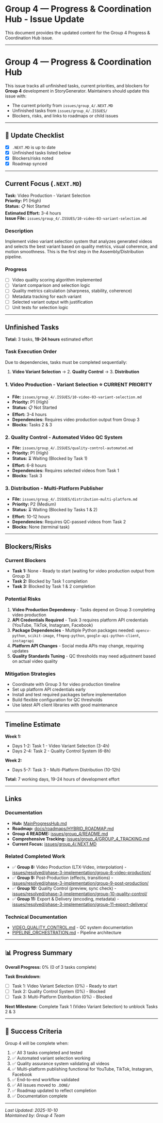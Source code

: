 # Group 4 — Progress & Coordination Hub - Issue Update

This document provides the updated content for the Group 4 Progress & Coordination Hub issue.

---

# Group 4 — Progress & Coordination Hub

This issue tracks all unfinished tasks, current priorities, and blockers for **Group 4** development in StoryGenerator. Maintainers should update this issue with:
- The current priority from `issues/group_4/.NEXT.MD`
- Unfinished tasks from `issues/group_4/.ISSUES/`
- Blockers, risks, and links to roadmaps or child issues

---

## 📅 Update Checklist
- [x] `.NEXT.MD` is up to date
- [x] Unfinished tasks listed below
- [x] Blockers/risks noted
- [x] Roadmap synced

---

## Current Focus (`.NEXT.MD`)

**Task:** Video Production - Variant Selection  
**Priority:** P1 (High)  
**Status:** 📋 Not Started  
**Estimated Effort:** 3-4 hours  
**Issue File:** `issues/group_4/.ISSUES/10-video-03-variant-selection.md`

### Description
Implement video variant selection system that analyzes generated videos and selects the best variant based on quality metrics, visual coherence, and motion smoothness. This is the first step in the Assembly/Distribution pipeline.

### Progress
- [ ] Video quality scoring algorithm implemented
- [ ] Variant comparison and selection logic
- [ ] Quality metrics calculation (sharpness, stability, coherence)
- [ ] Metadata tracking for each variant
- [ ] Selected variant output with justification
- [ ] Unit tests for selection logic

---

## Unfinished Tasks

**Total:** 3 tasks, **19-24 hours** estimated effort

### Task Execution Order
Due to dependencies, tasks must be completed sequentially:

1. **Video Variant Selection** → 2. **Quality Control** → 3. **Distribution**

### 1. Video Production - Variant Selection ⭐ CURRENT PRIORITY
- **File:** `issues/group_4/.ISSUES/10-video-03-variant-selection.md`
- **Priority:** P1 (High)
- **Status:** 📋 Not Started
- **Effort:** 3-4 hours
- **Dependencies:** Requires video production output from Group 3
- **Blocks:** Tasks 2 & 3

### 2. Quality Control - Automated Video QC System
- **File:** `issues/group_4/.ISSUES/quality-control-automated.md`
- **Priority:** P1 (High)
- **Status:** ⏳ Waiting (Blocked by Task 1)
- **Effort:** 6-8 hours
- **Dependencies:** Requires selected videos from Task 1
- **Blocks:** Task 3

### 3. Distribution - Multi-Platform Publisher
- **File:** `issues/group_4/.ISSUES/distribution-multi-platform.md`
- **Priority:** P2 (Medium)
- **Status:** ⏳ Waiting (Blocked by Tasks 1 & 2)
- **Effort:** 10-12 hours
- **Dependencies:** Requires QC-passed videos from Task 2
- **Blocks:** None (terminal task)

---

## Blockers/Risks

### Current Blockers
- **Task 1:** None - Ready to start (waiting for video production output from Group 3)
- **Task 2:** Blocked by Task 1 completion
- **Task 3:** Blocked by Task 1 & 2 completion

### Potential Risks
1. **Video Production Dependency** - Tasks depend on Group 3 completing video production
2. **API Credentials Required** - Task 3 requires platform API credentials (YouTube, TikTok, Instagram, Facebook)
3. **Package Dependencies** - Multiple Python packages needed: `opencv-python`, `scikit-image`, `ffmpeg-python`, `google-api-python-client`, `instagrapi`
4. **Platform API Changes** - Social media APIs may change, requiring updates
5. **Quality Standards Tuning** - QC thresholds may need adjustment based on actual video quality

### Mitigation Strategies
- Coordinate with Group 3 for video production timeline
- Set up platform API credentials early
- Install and test required packages before implementation
- Build flexible configuration for QC thresholds
- Use latest API client libraries with good maintenance

---

## Timeline Estimate

**Week 1:**
- Days 1-2: Task 1 - Video Variant Selection (3-4h)
- Days 2-4: Task 2 - Quality Control System (6-8h)

**Week 2:**
- Days 5-7: Task 3 - Multi-Platform Distribution (10-12h)

**Total:** 7 working days, 19-24 hours of development effort

---

## Links

### Documentation
- **Hub:** [MainProgressHub.md](MainProgressHub.md)
- **Roadmap:** [docs/roadmaps/HYBRID_ROADMAP.md](docs/roadmaps/HYBRID_ROADMAP.md)
- **Group 4 README:** [issues/group_4/README.md](issues/group_4/README.md)
- **Comprehensive Tracking:** [issues/group_4/GROUP_4_TRACKING.md](issues/group_4/GROUP_4_TRACKING.md)
- **Current Focus:** [issues/group_4/.NEXT.MD](issues/group_4/.NEXT.MD)

### Related Completed Work
- ✅ **Group 8:** Video Production (LTX-Video, interpolation) - [issues/resolved/phase-3-implementation/group-8-video-production/](issues/resolved/phase-3-implementation/group-8-video-production/)
- ✅ **Group 9:** Post-Production (effects, transitions) - [issues/resolved/phase-3-implementation/group-9-post-production/](issues/resolved/phase-3-implementation/group-9-post-production/)
- ✅ **Group 10:** Quality Control (preview, sync check) - [issues/resolved/phase-3-implementation/group-10-quality-control/](issues/resolved/phase-3-implementation/group-10-quality-control/)
- ✅ **Group 11:** Export & Delivery (encoding, metadata) - [issues/resolved/phase-3-implementation/group-11-export-delivery/](issues/resolved/phase-3-implementation/group-11-export-delivery/)

### Technical Documentation
- [VIDEO_QUALITY_CONTROL.md](docs/content/video/VIDEO_QUALITY_CONTROL.md) - QC system documentation
- [PIPELINE_ORCHESTRATION.md](docs/pipeline/orchestration/PIPELINE_ORCHESTRATION.md) - Pipeline architecture

---

## 📊 Progress Summary

**Overall Progress:** 0% (0 of 3 tasks complete)

**Task Breakdown:**
- [ ] Task 1: Video Variant Selection (0%) - Ready to start
- [ ] Task 2: Quality Control System (0%) - Blocked
- [ ] Task 3: Multi-Platform Distribution (0%) - Blocked

**Next Milestone:** Complete Task 1 (Video Variant Selection) to unblock Tasks 2 & 3

---

## 🎯 Success Criteria

Group 4 will be complete when:

1. ✅ All 3 tasks completed and tested
2. ✅ Automated variant selection working
3. ✅ Quality assurance system validating all videos
4. ✅ Multi-platform publishing functional for YouTube, TikTok, Instagram, Facebook
5. ✅ End-to-end workflow validated
6. ✅ All issues moved to `.DONE/`
7. ✅ Roadmap updated to reflect completion
8. ✅ Documentation complete

---

*Last Updated: 2025-10-10*  
*Maintained by: Group 4 Team*
